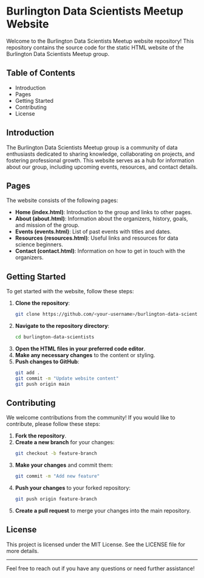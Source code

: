 # Burlington Data Scientists Meetup Website

Welcome to the Burlington Data Scientists Meetup website repository! This repository contains the source code for the static HTML website of the Burlington Data Scientists Meetup group.

## Table of Contents
- Introduction
- Pages
- Getting Started
- Contributing
- License

## Introduction
The Burlington Data Scientists Meetup group is a community of data enthusiasts dedicated to sharing knowledge, collaborating on projects, and fostering professional growth. This website serves as a hub for information about our group, including upcoming events, resources, and contact details.

## Pages
The website consists of the following pages:
- **Home (index.html)**: Introduction to the group and links to other pages.
- **About (about.html)**: Information about the organizers, history, goals, and mission of the group.
- **Events (events.html)**: List of past events with titles and dates.
- **Resources (resources.html)**: Useful links and resources for data science beginners.
- **Contact (contact.html)**: Information on how to get in touch with the organizers.

## Getting Started
To get started with the website, follow these steps:
1. **Clone the repository**:
    ```bash
    git clone https://github.com/<your-username>/burlington-data-scientists.git
    ```
2. **Navigate to the repository directory**:
    ```bash
    cd burlington-data-scientists
    ```
3. **Open the HTML files in your preferred code editor**.
4. **Make any necessary changes** to the content or styling.
5. **Push changes to GitHub**:
    ```bash
    git add .
    git commit -m "Update website content"
    git push origin main
    ```

## Contributing
We welcome contributions from the community! If you would like to contribute, please follow these steps:
1. **Fork the repository**.
2. **Create a new branch** for your changes:
    ```bash
    git checkout -b feature-branch
    ```
3. **Make your changes** and commit them:
    ```bash
    git commit -m "Add new feature"
    ```
4. **Push your changes** to your forked repository:
    ```bash
    git push origin feature-branch
    ```
5. **Create a pull request** to merge your changes into the main repository.

## License
This project is licensed under the MIT License. See the LICENSE file for more details.

---

Feel free to reach out if you have any questions or need further assistance!
